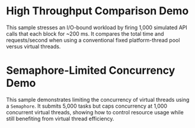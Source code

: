 # High Throughput Comparison Demo

This sample stresses an I/O-bound workload by firing 1,000 simulated API calls that each block for ~200 ms. It compares the total time and requests/second when using a conventional fixed platform-thread pool versus virtual threads.


# Semaphore-Limited Concurrency Demo

This sample demonstrates limiting the concurrency of virtual threads using a `Semaphore`. It submits 5,000 tasks but caps concurrency at 1,000 concurrent virtual threads, showing how to control resource usage while still benefiting from virtual thread efficiency.